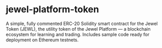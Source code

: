 # jewel-platform-token
A simple, fully commented ERC-20 Solidity smart contract for the Jewel Token (JEWL), the utility token of the Jewel Platform — a blockchain ecosystem for learning and trading. Includes sample code ready for deployment on Ethereum testnets.
